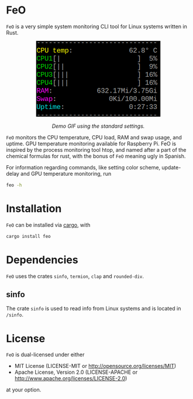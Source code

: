 # FeO

`FeO` is a very simple system monitoring CLI tool for Linux systems written in Rust. 

<div align="center">
  <img src="assets/demo.gif" alt="Demo GIF of FeO running."/>
  <p>
    <i>Demo GIF using the standard settings.</i>
  </p>
</div>

`FeO` monitors the CPU temperature, CPU load, RAM and swap usage, and uptime. GPU temperature monitoring available for Raspberry Pi. FeO is inspired by the process monitoring tool htop, and named after a part of the chemical formulas for rust, with the bonus of `FeO` meaning ugly in Spanish.

For information regarding commands, like setting color scheme, update-delay and GPU temperature monitoring, run
```bash
feo -h
```
# Installation

`FeO` can be installed via <a href="https://rust-lang.org/tools/install">cargo</a>, with

```bash
cargo install feo
```

# Dependencies

`FeO` uses the crates `sinfo`, `termion`, `clap` and `rounded-div`.

## sinfo

The crate `sinfo` is used to read info from Linux systems and is located in `/sinfo`.

# License

`FeO` is dual-licensed under either

* MIT License (LICENSE-MIT or http://opensource.org/licenses/MIT)
* Apache License, Version 2.0 (LICENSE-APACHE or http://www.apache.org/licenses/LICENSE-2.0)

at your option.
